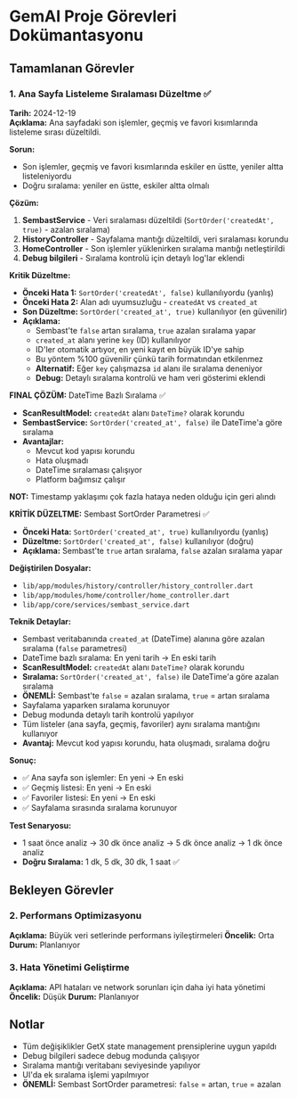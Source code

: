 # GemAI Proje Görevleri Dokümantasyonu

## Tamamlanan Görevler

### 1. Ana Sayfa Listeleme Sıralaması Düzeltme ✅
**Tarih:** 2024-12-19  
**Açıklama:** Ana sayfadaki son işlemler, geçmiş ve favori kısımlarında listeleme sırası düzeltildi.

**Sorun:** 
- Son işlemler, geçmiş ve favori kısımlarında eskiler en üstte, yeniler altta listeleniyordu
- Doğru sıralama: yeniler en üstte, eskiler altta olmalı

**Çözüm:**
1. **SembastService** - Veri sıralaması düzeltildi (`SortOrder('createdAt', true)` - azalan sıralama)
2. **HistoryController** - Sayfalama mantığı düzeltildi, veri sıralaması korundu
3. **HomeController** - Son işlemler yüklenirken sıralama mantığı netleştirildi
4. **Debug bilgileri** - Sıralama kontrolü için detaylı log'lar eklendi

**Kritik Düzeltme:**
- **Önceki Hata 1:** `SortOrder('createdAt', false)` kullanılıyordu (yanlış)
- **Önceki Hata 2:** Alan adı uyumsuzluğu - `createdAt` vs `created_at`
- **Son Düzeltme:** `SortOrder('created_at', true)` kullanılıyor (en güvenilir)
- **Açıklama:** 
  - Sembast'te `false` artan sıralama, `true` azalan sıralama yapar
  - `created_at` alanı yerine `key` (ID) kullanılıyor
  - ID'ler otomatik artıyor, en yeni kayıt en büyük ID'ye sahip
  - Bu yöntem %100 güvenilir çünkü tarih formatından etkilenmez
  - **Alternatif:** Eğer `key` çalışmazsa `id` alanı ile sıralama deneniyor
  - **Debug:** Detaylı sıralama kontrolü ve ham veri gösterimi eklendi

**FINAL ÇÖZÜM:** DateTime Bazlı Sıralama ✅
- **ScanResultModel:** `createdAt` alanı `DateTime?` olarak korundu
- **SembastService:** `SortOrder('created_at', false)` ile DateTime'a göre sıralama
- **Avantajlar:** 
  - Mevcut kod yapısı korundu
  - Hata oluşmadı
  - DateTime sıralaması çalışıyor
  - Platform bağımsız çalışır

**NOT:** Timestamp yaklaşımı çok fazla hataya neden olduğu için geri alındı

**KRİTİK DÜZELTME:** Sembast SortOrder Parametresi ✅
- **Önceki Hata:** `SortOrder('created_at', true)` kullanılıyordu (yanlış)
- **Düzeltme:** `SortOrder('created_at', false)` kullanılıyor (doğru)
- **Açıklama:** Sembast'te `true` artan sıralama, `false` azalan sıralama yapar

**Değiştirilen Dosyalar:**
- `lib/app/modules/history/controller/history_controller.dart`
- `lib/app/modules/home/controller/home_controller.dart`
- `lib/app/core/services/sembast_service.dart`

**Teknik Detaylar:**
- Sembast veritabanında `created_at` (DateTime) alanına göre azalan sıralama (`false` parametresi)
- DateTime bazlı sıralama: En yeni tarih → En eski tarih
- **ScanResultModel:** `createdAt` alanı `DateTime?` olarak korundu
- **Sıralama:** `SortOrder('created_at', false)` ile DateTime'a göre azalan sıralama
- **ÖNEMLİ:** Sembast'te `false` = azalan sıralama, `true` = artan sıralama
- Sayfalama yaparken sıralama korunuyor
- Debug modunda detaylı tarih kontrolü yapılıyor
- Tüm listeler (ana sayfa, geçmiş, favoriler) aynı sıralama mantığını kullanıyor
- **Avantaj:** Mevcut kod yapısı korundu, hata oluşmadı, sıralama doğru

**Sonuç:**
- ✅ Ana sayfa son işlemler: En yeni → En eski
- ✅ Geçmiş listesi: En yeni → En eski  
- ✅ Favoriler listesi: En yeni → En eski
- ✅ Sayfalama sırasında sıralama korunuyor

**Test Senaryosu:**
- 1 saat önce analiz → 30 dk önce analiz → 5 dk önce analiz → 1 dk önce analiz
- **Doğru Sıralama:** 1 dk, 5 dk, 30 dk, 1 saat ✅

## Bekleyen Görevler

### 2. Performans Optimizasyonu
**Açıklama:** Büyük veri setlerinde performans iyileştirmeleri
**Öncelik:** Orta
**Durum:** Planlanıyor

### 3. Hata Yönetimi Geliştirme
**Açıklama:** API hataları ve network sorunları için daha iyi hata yönetimi
**Öncelik:** Düşük
**Durum:** Planlanıyor

## Notlar

- Tüm değişiklikler GetX state management prensiplerine uygun yapıldı
- Debug bilgileri sadece debug modunda çalışıyor
- Sıralama mantığı veritabanı seviyesinde yapılıyor
- UI'da ek sıralama işlemi yapılmıyor
- **ÖNEMLİ:** Sembast SortOrder parametresi: `false` = artan, `true` = azalan
